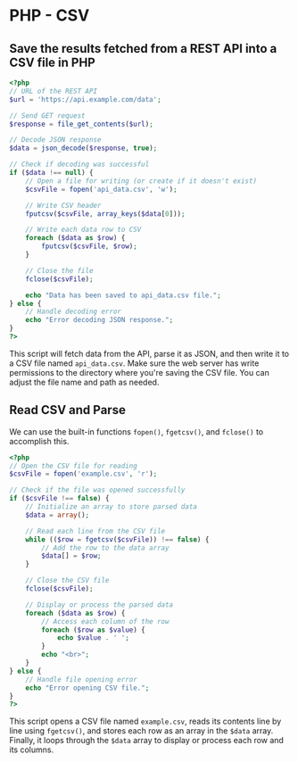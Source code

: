 # PHP - CSV

## Save the results fetched from a REST API into a CSV file in PHP

```php
<?php
// URL of the REST API
$url = 'https://api.example.com/data';

// Send GET request
$response = file_get_contents($url);

// Decode JSON response
$data = json_decode($response, true);

// Check if decoding was successful
if ($data !== null) {
    // Open a file for writing (or create if it doesn't exist)
    $csvFile = fopen('api_data.csv', 'w');

    // Write CSV header
    fputcsv($csvFile, array_keys($data[0]));

    // Write each data row to CSV
    foreach ($data as $row) {
        fputcsv($csvFile, $row);
    }

    // Close the file
    fclose($csvFile);

    echo "Data has been saved to api_data.csv file.";
} else {
    // Handle decoding error
    echo "Error decoding JSON response.";
}
?>
```

This script will fetch data from the API, parse it as JSON, and then write it to a CSV file named `api_data.csv`. Make sure the web server has write permissions to the directory where you're saving the CSV file. You can adjust the file name and path as needed.

## Read CSV and Parse

We can use the built-in functions `fopen()`, `fgetcsv()`, and `fclose()` to accomplish this.

```php
<?php
// Open the CSV file for reading
$csvFile = fopen('example.csv', 'r');

// Check if the file was opened successfully
if ($csvFile !== false) {
    // Initialize an array to store parsed data
    $data = array();

    // Read each line from the CSV file
    while (($row = fgetcsv($csvFile)) !== false) {
        // Add the row to the data array
        $data[] = $row;
    }

    // Close the CSV file
    fclose($csvFile);

    // Display or process the parsed data
    foreach ($data as $row) {
        // Access each column of the row
        foreach ($row as $value) {
            echo $value . ' ';
        }
        echo "<br>";
    }
} else {
    // Handle file opening error
    echo "Error opening CSV file.";
}
?>
```

This script opens a CSV file named `example.csv`, reads its contents line by line using `fgetcsv()`, and stores each row as an array in the `$data` array. Finally, it loops through the `$data` array to display or process each row and its columns.
